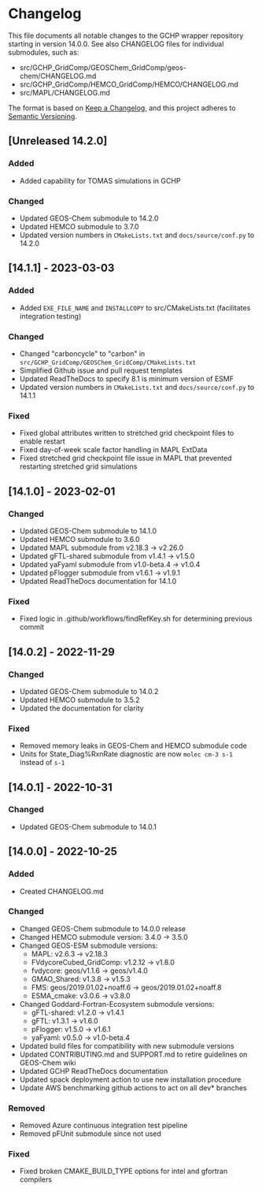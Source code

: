 # Changelog

This file documents all notable changes to the GCHP wrapper repository starting in version 14.0.0. See also CHANGELOG files for individual submodules, such as:
- src/GCHP_GridComp/GEOSChem_GridComp/geos-chem/CHANGELOG.md
- src/GCHP_GridComp/HEMCO_GridComp/HEMCO/CHANGELOG.md
- src/MAPL/CHANGELOG.md

The format is based on [Keep a Changelog](https://keepachangelog.com/en/1.0.0/), and this project adheres to [Semantic Versioning](https://semver.org/spec/v2.0.0.html).

## [Unreleased 14.2.0]
### Added
- Added capability for TOMAS simulations in GCHP

### Changed
- Updated GEOS-Chem submodule to 14.2.0
- Updated HEMCO submodule to 3.7.0
- Updated version numbers in `CMakeLists.txt` and `docs/source/conf.py` to 14.2.0

## [14.1.1] - 2023-03-03
### Added
- Added `EXE_FILE_NAME` and `INSTALLCOPY` to src/CMakeLists.txt (facilitates integration testing)

### Changed
- Changed "carboncycle" to "carbon" in `src/GCHP_GridComp/GEOSChem_GridComp/CMakeLists.txt`
- Simplified Github issue and pull request templates
- Updated ReadTheDocs to specify 8.1 is minimum version of ESMF
- Updated version numbers in `CMakeLists.txt` and `docs/source/conf.py` to 14.1.1

### Fixed
- Fixed global attributes written to stretched grid checkpoint files to enable restart
- Fixed day-of-week scale factor handling in MAPL ExtData
- Fixed stretched grid checkpoint file issue in MAPL that prevented restarting stretched grid simulations

## [14.1.0] - 2023-02-01
### Changed
- Updated GEOS-Chem submodule to 14.1.0
- Updated HEMCO submodule to 3.6.0
- Updated MAPL submodule from v2.18.3 -> v2.26.0
- Updated gFTL-shared submodule from v1.4.1 -> v1.5.0
- Updated yaFyaml submodule from v1.0-beta.4 -> v1.0.4
- Updated pFlogger submodule from v1.6.1 -> v1.9.1
- Updated ReadTheDocs documentation for 14.1.0

### Fixed
- Fixed logic in .github/workflows/findRefKey.sh for determining previous commit

## [14.0.2] - 2022-11-29
### Changed
- Updated GEOS-Chem submodule to 14.0.2
- Updated HEMCO submodule to 3.5.2
- Updated the documentation for clarity

### Fixed
- Removed memory leaks in GEOS-Chem and HEMCO submodule code
- Units for State_Diag%RxnRate diagnostic are now `molec cm-3 s-1` instead of `s-1`

## [14.0.1] - 2022-10-31
### Changed
- Updated GEOS-Chem submodule to 14.0.1

## [14.0.0] - 2022-10-25
### Added
- Created CHANGELOG.md

### Changed
- Changed GEOS-Chem submodule to 14.0.0 release
- Changed HEMCO submodule version: 3.4.0 -> 3.5.0
- Changed GEOS-ESM submodule versions:
  * MAPL: v2.6.3 -> v2.18.3
  * FVdycoreCubed_GridComp: v1.2.12 -> v1.8.0
  * fvdycore: geos/v1.1.6 -> geos/v1.4.0
  * GMAO_Shared: v1.3.8 -> v1.5.3
  * FMS: geos/2019.01.02+noaff.6 -> geos/2019.01.02+noaff.8
  * ESMA_cmake: v3.0.6 -> v3.8.0
- Changed Goddard-Fortran-Ecosystem submodule versions:
  * gFTL-shared: v1.2.0 -> v1.4.1
  * gFTL: v1.3.1 -> v1.6.0
  * pFlogger: v1.5.0 -> v1.6.1
  * yaFyaml: v0.5.0 -> v1.0-beta.4
- Updated build files for compatibility with new submodule versions
- Updated CONTRIBUTING.md and SUPPORT.md to retire guidelines on GEOS-Chem wiki
- Updated GCHP ReadTheDocs documentation
- Updated spack deployment action to use new installation procedure
- Update AWS benchmarking github actions to act on all dev* branches

### Removed
- Removed Azure continuous integration test pipeline
- Removed pFUnit submodule since not used

### Fixed
- Fixed broken CMAKE_BUILD_TYPE options for intel and gfortran compilers
